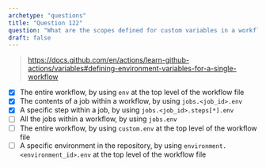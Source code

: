 ```yaml
---
archetype: "questions"
title: "Question 122"
question: "What are the scopes defined for custom variables in a workflow? (choose three)"
draft: false
---
```



> https://docs.github.com/en/actions/learn-github-actions/variables#defining-environment-variables-for-a-single-workflow
- [x] The entire workflow, by using `env` at the top level of the workflow file
- [x] The contents of a job within a workflow, by using `jobs.<job_id>.env`
- [x] A specific step within a job, by using `jobs.<job_id>.steps[*].env`
- [ ] All the jobs within a workflow, by using `jobs.env`
- [ ] The entire workflow, by using `custom.env` at the top level of the workflow file
- [ ] A specific environment in the repository, by using `environment.<environment_id>.env` at the top level of the workflow file
